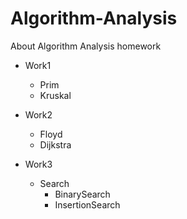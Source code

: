 # Algorithm-Analysis
About Algorithm Analysis homework

- Work1
  - Prim
  - Kruskal
- Work2
  - Floyd
  - Dijkstra

- Work3
  - Search
    - BinarySearch
    - InsertionSearch